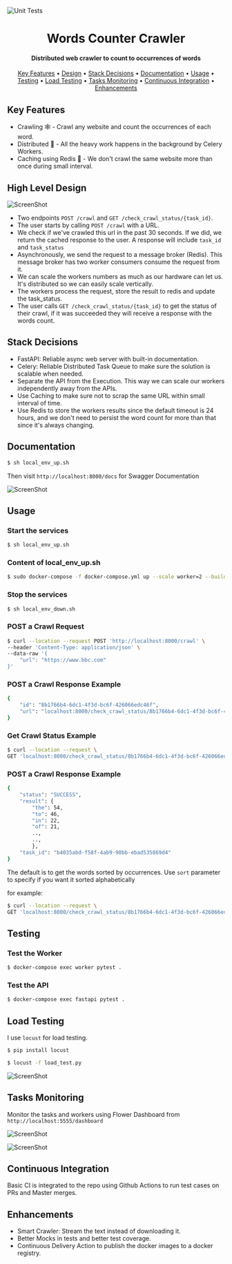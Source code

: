 ![Unit Tests](https://github.com/mahsayedsalem/word_counter_crawler/actions/workflows/test.yml/badge.svg)

<h1 align="center">
  Words Counter Crawler
</h1>

<h4 align="center">Distributed web crawler to count to occurrences of words</h4>

<p align="center">
  <a href="#key-features">Key Features</a> •
  <a href="#high-level-design">Design</a> •
  <a href="#stack-decisions">Stack Decisions</a> •
  <a href="#documentation">Documentation</a> •
  <a href="#usage">Usage</a> •
  <a href="#testing">Testing</a> •
  <a href="#load-testing">Load Testing</a> •
  <a href="#tasks-monitoring">Tasks Monitoring</a> •
  <a href="#continuous-integration">Continuous Integration</a> •
  <a href="#enhancements">Enhancements</a>
</p>

## Key Features

* Crawling 🕸️ - Crawl any website and count the occurrences of each word.
* Distributed  🚀 - All the heavy work happens in the background by Celery Workers.
* Caching using Redis 🏪 - We don't crawl the same website more than once during small interval.

## High Level Design  

![ScreenShot](/images/crawler_design.png)

* Two endpoints `POST /crawl` and `GET /check_crawl_status/{task_id}`.
* The user starts by calling `POST /crawl` with a URL.
* We check if we've crawled this url in the past 30 seconds. If we did, we return the cached response to the user. A response will include `task_id` and `task_status`
* Asynchronously, we send the request to a message broker (Redis). This message broker has two worker consumers consume the request from it. 
* We can scale the workers numbers as much as our hardware can let us. It's distributed so we can easily scale vertically.
* The workers process the request, store the result to redis and update the task_status.
* The user calls `GET /check_crawl_status/{task_id}` to get the status of their crawl, if it was succeeded they will receive a response with the words count. 

## Stack Decisions 
* FastAPI: Reliable async web server with built-in documentation.
* Celery: Reliable Distributed Task Queue to make sure the solution is scalable when needed.
* Separate the API from the Execution. This way we can scale our workers independently away from the APIs.
* Use Caching to make sure not to scrap the same URL within small interval of time.
* Use Redis to store the workers results since the default timeout is 24 hours, and we don't need to persist the word count for more than that since it's always changing.

## Documentation
```sh
$ sh local_env_up.sh 
```
Then visit `http://localhost:8000/docs` for Swagger Documentation

![ScreenShot](/images/swagger.png)

## Usage

### Start the services
```sh
$ sh local_env_up.sh 
```

### Content of local_env_up.sh
```sh
$ sudo docker-compose -f docker-compose.yml up --scale worker=2 --build
```

### Stop the services

```sh
$ sh local_env_down.sh 
```

### POST a Crawl Request

```sh
$ curl --location --request POST 'http://localhost:8000/crawl' \
--header 'Content-Type: application/json' \
--data-raw '{
    "url": "https://www.bbc.com"
}'
```

### POST a Crawl Response Example
```sh
{
    "id": "8b1766b4-6dc1-4f3d-bc6f-426066edc46f",
    "url": "localhost:8000/check_crawl_status/8b1766b4-6dc1-4f3d-bc6f-426066edc46f"
}
```

### Get Crawl Status Example

```sh
$ curl --location --request \ 
GET 'localhost:8000/check_crawl_status/8b1766b4-6dc1-4f3d-bc6f-426066edc46f'
```

### POST a Crawl Response Example
```sh
{
    "status": "SUCCESS",
    "result": {
        "the": 54,
        "to": 46,
        "in": 22,
        "of": 21,
        ..,
        ..,
        },
    "task_id": "b4035abd-f58f-4ab9-90bb-ebad535869d4"
}
```
The default is to get the words sorted by occurrences. Use `sort` parameter to specify if you want it sorted alphabetically

for example:

```sh
$ curl --location --request \ 
GET 'localhost:8000/check_crawl_status/8b1766b4-6dc1-4f3d-bc6f-426066edc46f?sort=alphabetically'
```

## Testing

### Test the Worker
```sh
$ docker-compose exec worker pytest .
```

### Test the API
```sh
$ docker-compose exec fastapi pytest .
```

## Load Testing
I use `locust` for load testing. 
```sh
$ pip install locust 
```

```sh
$ locust -f load_test.py 
```

![ScreenShot](/images/locust.png)

## Tasks Monitoring

Monitor the tasks and workers using Flower Dashboard from `http://localhost:5555/dashboard`

![ScreenShot](/images/flower1.png)

![ScreenShot](/images/flower2.png)

## Continuous Integration

Basic CI is integrated to the repo using Github Actions to run test cases on PRs and Master merges.

## Enhancements

* Smart Crawler: Stream the text instead of downloading it.
* Better Mocks in tests and better test coverage.
* Continuous Delivery Action to publish the docker images to a docker registry.
